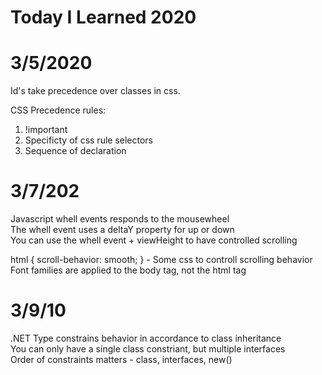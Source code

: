 # Today I Learned 2020

# 3/5/2020
Id's take precedence over classes in css.

CSS Precedence rules:
1. !important
2. Specificty of css rule selectors
3. Sequence of declaration

# 3/7/202
Javascript whell events responds to the mousewheel  
The whell event uses a deltaY property for up or down  
You can use the whell event + viewHeight to have controlled scrolling  

html { scroll-behavior: smooth; } - Some css to controll scrolling behavior   
Font families are applied to the body tag, not the html tag  

# 3/9/10

.NET Type constrains behavior in accordance to class inheritance  
You can only have a single class constriant, but multiple interfaces  
Order of constraints matters - class, interfaces, new()  
